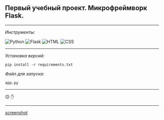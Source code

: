 ## Первый учебный проект. Микрофреймворк Flask.
____
_Инструменты:_

![Python](https://img.shields.io/badge/Python-white?style=plastic&logo=Python)
![Flask](https://img.shields.io/badge/Flask-grey?style=plastic&logo=Flask)
![HTML](https://img.shields.io/badge/HTML-green?style=plastic)
![CSS](https://img.shields.io/badge/CSS-blue?style=plastic)
___
_Установка версий:_
```
pip install -r requirements.txt
```
_Файл для запуска:_
```
app.py
```
___
:blush: :hand:
___

[screenshot](https://github.com/ProgRiver/flask-proj-life/blob/main/assets/file_img.png)